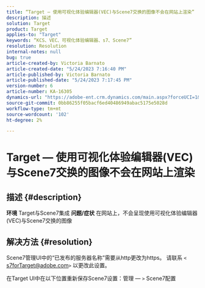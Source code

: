 ```yaml
---
title: “Target — 使用可视化体验编辑器(VEC)与Scene7交换的图像不会在网站上渲染”
description: 描述
solution: Target
product: Target
applies-to: "Target"
keywords: “KCS、VEC、可视化体验编辑器、s7、Scene7”
resolution: Resolution
internal-notes: null
bug: true
article-created-by: Victoria Barnato
article-created-date: "5/24/2023 7:16:40 PM"
article-published-by: Victoria Barnato
article-published-date: "5/24/2023 7:17:45 PM"
version-number: 6
article-number: KA-16305
dynamics-url: "https://adobe-ent.crm.dynamics.com/main.aspx?forceUCI=1&pagetype=entityrecord&etn=knowledgearticle&id=11b2bf7d-67fa-ed11-8849-6045bd006b3d"
source-git-commit: 0bb86255f05bacf6ed40486949abac5175e5028d
workflow-type: tm+mt
source-wordcount: '102'
ht-degree: 2%

---
```


# Target — 使用可视化体验编辑器(VEC)与Scene7交换的图像不会在网站上渲染

## 描述 {#description}

<b>环境</b>
Target与Scene7集成
<b>问题/症状</b>
在网站上，不会呈现使用可视化体验编辑器(VEC)与Scene7交换的图像


## 解决方法 {#resolution}


Scene7管理UI中的“已发布的服务器名称”需要从http更改为https。 请联系 `<` [s7forTarget@adobe.com](mailto:s7forTarget@adobe.com)`>`  以更改此设置。

在Target UI中在以下位置重新保存Scene7设置：管理 — `>`  Scene7配置




